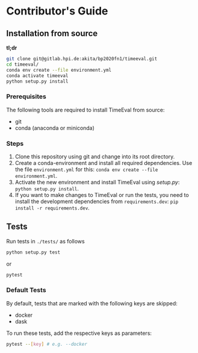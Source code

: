 # Contributor's Guide

## Installation from source

**tl;dr**

```bash
git clone git@gitlab.hpi.de:akita/bp2020fn1/timeeval.git
cd timeeval/
conda env create --file environment.yml
conda activate timeeval
python setup.py install
```

### Prerequisites

The following tools are required to install TimeEval from source:

- git
- conda (anaconda or miniconda)

### Steps

1. Clone this repository using git and change into its root directory.
2. Create a conda-environment and install all required dependencies.
   Use the file `environment.yml` for this:
   `conda env create --file environment.yml`.
3. Activate the new environment and install TimeEval using _setup.py_:
   `python setup.py install`.
4. If you want to make changes to TimeEval or run the tests, you need to install the development dependencies from `requirements.dev`:
   `pip install -r requirements.dev`.

## Tests

Run tests in `./tests/` as follows

```bash
python setup.py test
```

or

```bash
pytest
```

### Default Tests

By default, tests that are marked with the following keys are skipped:

- docker
- dask

To run these tests, add the respective keys as parameters: 
```bash
pytest --[key] # e.g. --docker
```
